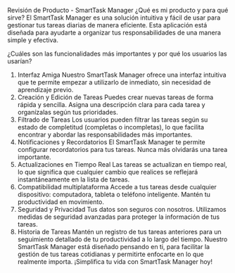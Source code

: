 Revisión de Producto - SmartTask Manager
¿Qué es mi producto y para qué sirve?
El SmartTask Manager es una solución intuitiva y fácil de usar para gestionar tus tareas diarias de manera eficiente. Esta aplicación está diseñada para ayudarte a organizar tus responsabilidades de una manera simple y efectiva.

¿Cuáles son las funcionalidades más importantes y por qué los usuarios las usarían?
1. Interfaz Amiga
Nuestro SmartTask Manager ofrece una interfaz intuitiva que te permite empezar a utilizarlo de inmediato, sin necesidad de aprendizaje previo.
2. Creación y Edición de Tareas
Puedes crear nuevas tareas de forma rápida y sencilla. Asigna una descripción clara para cada tarea y organízalas según tus prioridades.
3. Filtrado de Tareas
Los usuarios pueden filtrar las tareas según su estado de completitud (completas o incompletas), lo que facilita encontrar y abordar las responsabilidades más importantes.
4. Notificaciones y Recordatorios
El SmartTask Manager te permite configurar recordatorios para tus tareas. Nunca más olvidarás una tarea importante.
5. Actualizaciones en Tiempo Real
Las tareas se actualizan en tiempo real, lo que significa que cualquier cambio que realices se reflejará instantáneamente en la lista de tareas.
6. Compatibilidad multiplataforma
Accede a tus tareas desde cualquier dispositivo: computadora, tableta o teléfono inteligente. Mantén tu productividad en movimiento.
7. Seguridad y Privacidad
Tus datos son seguros con nosotros. Utilizamos medidas de seguridad avanzadas para proteger la información de tus tareas.
8. Historia de Tareas
Mantén un registro de tus tareas anteriores para un seguimiento detallado de tu productividad a lo largo del tiempo.
Nuestro SmartTask Manager está diseñado pensando en ti, para facilitar la gestión de tus tareas cotidianas y permitirte enfocarte en lo que realmente importa. ¡Simplifica tu vida con SmartTask Manager hoy!